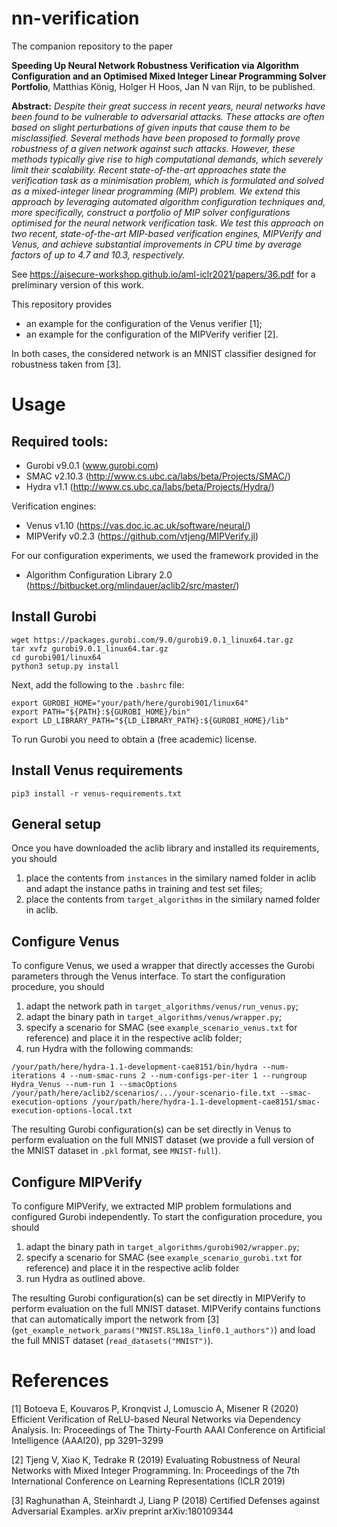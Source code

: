 # nn-verification 

The companion repository to the paper 

**Speeding Up Neural Network Robustness Verification via Algorithm Configuration and an Optimised Mixed Integer Linear Programming Solver Portfolio**, Matthias König, Holger H Hoos, Jan N van Rijn, to be published. 

**Abstract:** *Despite their great success in recent years, neural networks have been found to be vulnerable to adversarial attacks. These attacks are often based on slight perturbations of given inputs that cause them to be misclassified. Several methods have been proposed to formally prove robustness of a given network against such attacks. However, these methods typically give rise to high computational demands, which severely limit their scalability. Recent state-of-the-art approaches state the verification task as a minimisation problem, which is formulated and solved as a mixed-integer linear programming (MIP) problem. We extend this approach by leveraging automated algorithm configuration techniques and, more specifically, construct a portfolio of MIP solver configurations optimised for the neural network verification task. We test this approach on two recent, state-of-the-art MIP-based verification engines, MIPVerify and Venus, and achieve substantial improvements in CPU time by average factors of up to 4.7 and 10.3, respectively.*

See https://aisecure-workshop.github.io/aml-iclr2021/papers/36.pdf for a preliminary version of this work.

This repository provides

- an example for the configuration of the Venus verifier [1];
- an example for the configuration of the MIPVerify verifier [2].

In both cases, the considered network is an MNIST classifier designed for robustness taken from [3].

# Usage

## Required tools:

- Gurobi v9.0.1 (www.gurobi.com)
- SMAC v2.10.3 (http://www.cs.ubc.ca/labs/beta/Projects/SMAC/)
- Hydra v1.1 (http://www.cs.ubc.ca/labs/beta/Projects/Hydra/)

Verification engines:

- Venus v1.10 (https://vas.doc.ic.ac.uk/software/neural/)
- MIPVerify v0.2.3 (https://github.com/vtjeng/MIPVerify.jl)
 
For our configuration experiments, we used the framework provided in the 

- Algorithm Configuration Library 2.0 (https://bitbucket.org/mlindauer/aclib2/src/master/)

## Install Gurobi
```
wget https://packages.gurobi.com/9.0/gurobi9.0.1_linux64.tar.gz
tar xvfz gurobi9.0.1_linux64.tar.gz
cd gurobi901/linux64
python3 setup.py install
```
Next, add the following to the ```.bashrc``` file:
```
export GUROBI_HOME="your/path/here/gurobi901/linux64"
export PATH="${PATH}:${GUROBI_HOME}/bin"
export LD_LIBRARY_PATH="${LD_LIBRARY_PATH}:${GUROBI_HOME}/lib"
```

To run Gurobi you need to obtain a (free academic) license.

## Install Venus requirements

```
pip3 install -r venus-requirements.txt
```

## General setup

Once you have downloaded the aclib library and installed its requirements, you should

1. place the contents from ```instances``` in the similary named folder in aclib and adapt the instance paths in training and test set files;
2. place the contents from ```target_algorithms``` in the similary named folder in aclib.

## Configure Venus

To configure Venus, we used a wrapper that directly accesses the Gurobi parameters through the Venus interface. To start the configuration procedure, you should

1.  adapt the network path in ```target_algorithms/venus/run_venus.py```;
2.  adapt the binary path in ```target_algorithms/venus/wrapper.py```;
3.  specify a scenario for SMAC (see ```example_scenario_venus.txt``` for reference) and place it in the respective aclib folder;
4.  run Hydra with the following commands: 

```/your/path/here/hydra-1.1-development-cae8151/bin/hydra --num-iterations 4 --num-smac-runs 2 --num-configs-per-iter 1 --rungroup Hydra_Venus --num-run 1 --smacOptions /your/path/here/aclib2/scenarios/.../your-scenario-file.txt --smac-execution-options /your/path/here/hydra-1.1-development-cae8151/smac-execution-options-local.txt```

The resulting Gurobi configuration(s) can be set directly in Venus to perform evaluation on the full MNIST dataset (we provide a full version of the MNIST dataset in ```.pkl``` format, see ```MNIST-full```).

## Configure MIPVerify

To configure MIPVerify, we extracted MIP problem formulations and configured Gurobi independently. To start the configuration procedure, you should

1. adapt the binary path in ```target_algorithms/gurobi902/wrapper.py```;
2. specify a scenario for SMAC (see ```example_scenario_gurobi.txt``` for reference) and place it in the respective aclib folder
3. run Hydra as outlined above.

The resulting Gurobi configuration(s) can be set directly in MIPVerify to perform evaluation on the full MNIST dataset. MIPVerify contains functions that can automatically import the network from [3] (```get_example_network_params("MNIST.RSL18a_linf0.1_authors")```) and load the full MNIST dataset (```read_datasets("MNIST")```).

# References
[1] Botoeva E, Kouvaros P, Kronqvist J, Lomuscio A, Misener R (2020) Efficient Verification of ReLU-based Neural Networks via Dependency Analysis. In: Proceedings of The Thirty-Fourth AAAI Conference on Artificial Intelligence (AAAI20), pp 3291–3299

[2] Tjeng V, Xiao K, Tedrake R (2019) Evaluating Robustness of Neural Networks with Mixed Integer Programming. In: Proceedings of the 7th International Conference on Learning Representations (ICLR 2019)

[3] Raghunathan A, Steinhardt J, Liang P (2018) Certified Defenses against Adversarial Examples. arXiv preprint arXiv:180109344
